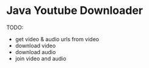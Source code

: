 # Java Youtube Downloader

TODO:
  - get video & audio urls from video
  - download video
  - download audio
  - join video and audio

